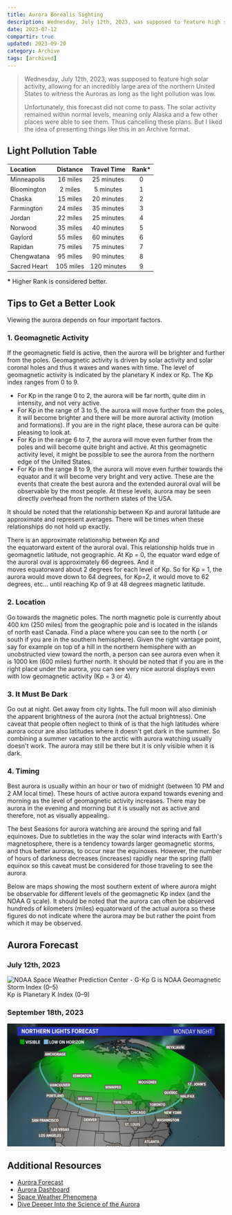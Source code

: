 ```yaml
---
title: Aurora Borealis Sighting
description: Wednesday, July 12th, 2023, was supposed to feature high solar activity, allowing for an incredibly large area of the northern United States to witness the Auroras as long as the light pollution was low. Unfortunately, this forecast did not come to pass. The solar activity remained within normal levels, meaning only Alaska and a few other places were able to see them. Thus cancelling these plans. But I liked the idea of presenting things like this in an Archive format.
date: 2023-07-12
compartir: true
updated: 2023-09-20
category: Archive
tags: [archived]
---
```


> Wednesday, July 12th, 2023, was supposed to feature high solar activity, allowing for an incredibly large area of the northern United States to witness the Auroras as long as the light pollution was low.
> 
> Unfortunately, this forecast did not come to pass. The solar activity remained within normal levels, meaning only Alaska and a few other places were able to see them. Thus cancelling these plans. But I liked the idea of presenting things like this in an Archive format.

## Light Pollution Table

| Location | Distance | Travel Time | Rank\* |
| :--- | :---: | :---: | :---: |
| Minneapolis | 16 miles | 25 minutes | 0 |
| Bloomington | 2 miles | 5 minutes | 1 |
| Chaska | 15 miles | 20 minutes | 2 |
| Farmington | 24 miles | 35 minutes | 3 |
| Jordan | 22 miles | 25 minutes | 4 |
| Norwood | 35 miles | 40 minutes | 5 |
| Gaylord | 55 miles | 60 minutes | 6 |
| Rapidan | 75 miles | 75 minutes | 7 |
| Chengwatana | 95 miles | 90 minutes | 8 |
| Sacred Heart | 105 miles | 120 minutes | 9 |

**\*** Higher Rank is considered better.

## Tips to Get a Better Look

Viewing the aurora depends on four important factors.

### 1. Geomagnetic Activity

If the geomagnetic field is active, then the aurora will be brighter and further from the poles. Geomagnetic activity is driven by solar activity and solar coronal holes and thus it waxes and wanes with time. The level of geomagnetic activity is indicated by the planetary K index or Kp. The Kp index ranges from 0 to 9.

* For Kp in the range 0 to 2, the aurora will be far north, quite dim in intensity, and not very active.
* For Kp in the range of 3 to 5, the aurora will move further from the poles, it will become brighter and there will be more auroral activity (motion and formations). If you are in the right place, these aurora can be quite pleasing to look at.
* For Kp in the range 6 to 7, the aurora will move even further from the poles and will become quite bright and active. At this geomagnetic activity level, it might be possible to see the aurora from the northern edge of the United States.
* For Kp in the range 8 to 9, the aurora will move even further towards the equator and it will become very bright and very active. These are the events that create the best aurora and the extended auroral oval will be observable by the most people. At these levels, aurora may be seen directly overhead from the northern states of the USA.

It should be noted that the relationship between Kp and auroral latitude are approximate and represent averages. There will be times when these relationships do not hold up exactly.

There is an approximate relationship between Kp and the equatorward extent of the auroral oval. This relationship holds true in geomagnetic latitude, not geographic. At Kp = 0, the equator ward edge of the auroral oval is approximately 66 degrees. And it moves equatorward about 2 degrees for each level of Kp. So for Kp = 1, the aurora would move down to 64 degrees, for Kp=2, it would move to 62 degrees, etc… until reaching Kp of 9 at 48 degrees magnetic latitude.

### 2. Location

Go towards the magnetic poles. The north magnetic pole is currently about 400 km (250 miles) from the geographic pole and is located in the islands of north east Canada. Find a place where you can see to the north ( or south if you are in the southern hemisphere). Given the right vantage point, say for example on top of a hill in the northern hemisphere with an unobstructed view toward the north, a person can see aurora even when it is 1000 km (600 miles) further north. It should be noted that if you are in the right place under the aurora, you can see very nice auroral displays even with low geomagnetic activity (Kp = 3 or 4).

### 3. It Must Be Dark

Go out at night. Get away from city lights. The full moon will also diminish the apparent brightness of the aurora (not the actual brightness). One caveat that people often neglect to think of is that the high latitudes where aurora occur are also latitudes where it doesn't get dark in the summer. So combining a summer vacation to the arctic with aurora watching usually doesn't work. The aurora may still be there but it is only visible when it is dark.

### 4. Timing

Best aurora is usually within an hour or two of midnight (between 10 PM and 2 AM local time). These hours of active aurora expand towards evening and morning as the level of geomagnetic activity increases. There may be aurora in the evening and morning but it is usually not as active and therefore, not as visually appealing.

The best Seasons for aurora watching are around the spring and fall equinoxes. Due to subtleties in the way the solar wind interacts with Earth's magnetosphere, there is a tendency towards larger geomagnetic storms, and thus better auroras, to occur near the equinoxes. However, the number of hours of darkness decreases (increases) rapidly near the spring (fall) equinox so this caveat must be considered for those traveling to see the aurora.

Below are maps showing the most southern extent of where aurora might be observable for different levels of the geomagnetic Kp index (and the NOAA G scale). It should be noted that the aurora can often be observed hundreds of kilometers (miles) equatorward of the actual aurora so these figures do not indicate where the aurora may be but rather the point from which it may be observed.

## Aurora Forecast

### July 12th, 2023

![NOAA Space Weather Prediction Center - G-Kp](https://www.swpc.noaa.gov/sites/default/files/images/u2/Aurora_Kp_MapNorthAm.png)
G is NOAA Geomagnetic Storm Index (0–5)  
Kp is Planetary K Index (0–9)

### September 18th, 2023

![aurora forecast for 2023-09-18](https://raw.githubusercontent.com/semanticdata/public-test/main/JPEG/aurora-2.jpg)

## Additional Resources

* [Aurora Forecast](https://www.gi.alaska.edu/monitors/aurora-forecast)
* [Aurora Dashboard](https://www.swpc.noaa.gov/content/aurora-dashboard-experimental)
* [Space Weather Phenomena](https://www.swpc.noaa.gov/phenomena)
* [Dive Deeper Into the Science of the Aurora](https://www.swpc.noaa.gov/content/aurora-tutorial)

